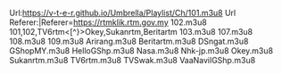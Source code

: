 Url:https://v-t-e-r.github.io/Umbrella/Playlist/Ch/101.m3u8
Url Referer:|Referer=https://rtmklik.rtm.gov.my    102.m3u8
101,102,TV6rtm<[^}>Okey,Sukanrtm,Beritartm         103.m3u8
                                                   107.m3u8
                                                   108.m3u8
                                                   109.m3u8
                                               Arirang.m3u8
                                             Beritartm.m3u8
                                                DSngat.m3u8
                                               GShopMY.m3u8
                                             HelloGShp.m3u8
                                                  Nasa.m3u8
                                                Nhk-jp.m3u8
                                                  Okey.m3u8
                                              Sukanrtm.m3u8
                                                TV6rtm.m3u8
                                                TVSwak.m3u8
                                          VaaNavilGShp.m3u8
